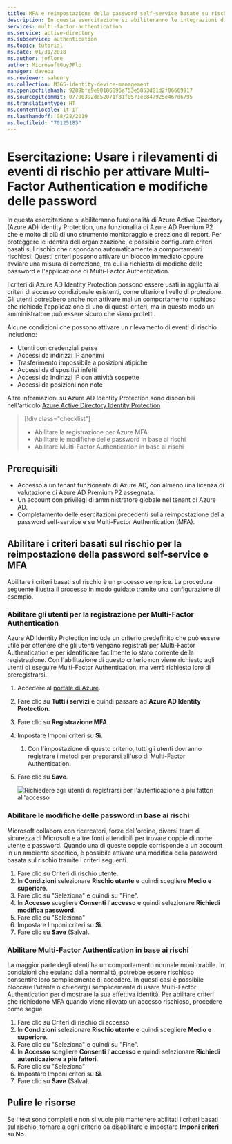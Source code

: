 ```yaml
---
title: MFA e reimpostazione della password self-service basate su rischi con Azure Identity Protection
description: In questa esercitazione si abiliteranno le integrazioni di Azure Identity Protection per Multi-Factor Authentication e la reimpostazione della password self-service, per ridurre i comportamenti rischiosi.
services: multi-factor-authentication
ms.service: active-directory
ms.subservice: authentication
ms.topic: tutorial
ms.date: 01/31/2018
ms.author: joflore
author: MicrosoftGuyJFlo
manager: daveba
ms.reviewer: sahenry
ms.collection: M365-identity-device-management
ms.openlocfilehash: 9289bfe9e90186896a753e5853d81d2f06669917
ms.sourcegitcommit: 07700392dd52071f31f0571ec847925e467d6795
ms.translationtype: HT
ms.contentlocale: it-IT
ms.lasthandoff: 08/28/2019
ms.locfileid: "70125185"
---
```

# <a name="tutorial-use-risk-detections-to-trigger-multi-factor-authentication-and-password-changes"></a>Esercitazione: Usare i rilevamenti di eventi di rischio per attivare Multi-Factor Authentication e modifiche delle password

In questa esercitazione si abiliteranno funzionalità di Azure Active Directory (Azure AD) Identity Protection, una funzionalità di Azure AD Premium P2 che è molto di più di uno strumento monitoraggio e creazione di report. Per proteggere le identità dell'organizzazione, è possibile configurare criteri basati sul rischio che rispondano automaticamente a comportamenti rischiosi. Questi criteri possono attivare un blocco immediato oppure avviare una misura di correzione, tra cui la richiesta di modiche delle password e l'applicazione di Multi-Factor Authentication.

I criteri di Azure AD Identity Protection possono essere usati in aggiunta ai criteri di accesso condizionale esistenti, come ulteriore livello di protezione. Gli utenti potrebbero anche non attivare mai un comportamento rischioso che richiede l'applicazione di uno di questi criteri, ma in questo modo un amministratore può essere sicuro che siano protetti.

Alcune condizioni che possono attivare un rilevamento di eventi di rischio includono:

* Utenti con credenziali perse
* Accessi da indirizzi IP anonimi
* Trasferimento impossibile a posizioni atipiche
* Accessi da dispositivi infetti
* Accessi da indirizzi IP con attività sospette
* Accessi da posizioni non note

Altre informazioni su Azure AD Identity Protection sono disponibili nell'articolo [Azure Active Directory Identity Protection](../active-directory-identityprotection.md)

> [!div class="checklist"]
> * Abilitare la registrazione per Azure MFA
> * Abilitare le modifiche delle password in base ai rischi
> * Abilitare Multi-Factor Authentication in base ai rischi

## <a name="prerequisites"></a>Prerequisiti

* Accesso a un tenant funzionante di Azure AD, con almeno una licenza di valutazione di Azure AD Premium P2 assegnata.
* Un account con privilegi di amministratore globale nel tenant di Azure AD.
* Completamento delle esercitazioni precedenti sulla reimpostazione della password self-service e su Multi-Factor Authentication (MFA).

## <a name="enable-risk-based-policies-for-sspr-and-mfa"></a>Abilitare i criteri basati sul rischio per la reimpostazione della password self-service e MFA

Abilitare i criteri basati sul rischio è un processo semplice. La procedura seguente illustra il processo in modo guidato tramite una configurazione di esempio.

### <a name="enable-users-to-register-for-multi-factor-authentication"></a>Abilitare gli utenti per la registrazione per Multi-Factor Authentication

Azure AD Identity Protection include un criterio predefinito che può essere utile per ottenere che gli utenti vengano registrati per Multi-Factor Authentication e per identificare facilmente lo stato corrente della registrazione. Con l'abilitazione di questo criterio non viene richiesto agli utenti di eseguire Multi-Factor Authentication, ma verrà richiesto loro di preregistrarsi.

1. Accedere al [portale di Azure](https://portal.azure.com).
1. Fare clic su **Tutti i servizi** e quindi passare ad **Azure AD Identity Protection**.
1. Fare clic su **Registrazione MFA**.
1. Impostare Imponi criteri su **Sì**.
   1. Con l'impostazione di questo criterio, tutti gli utenti dovranno registrare i metodi per prepararsi all'uso di Multi-Factor Authentication.
1. Fare clic su **Save**.

   ![Richiedere agli utenti di registrarsi per l'autenticazione a più fattori all'accesso](./media/tutorial-risk-based-sspr-mfa/risk-based-require-mfa-registration.png)

### <a name="enable-risk-based-password-changes"></a>Abilitare le modifiche delle password in base ai rischi

Microsoft collabora con ricercatori, forze dell'ordine, diversi team di sicurezza di Microsoft e altre fonti attendibili per trovare coppie di nome utente e password. Quando una di queste coppie corrisponde a un account in un ambiente specifico, è possibile attivare una modifica della password basata sul rischio tramite i criteri seguenti.

1. Fare clic su Criteri di rischio utente.
1. In **Condizioni** selezionare **Rischio utente** e quindi scegliere **Medio e superiore**.
1. Fare clic su "Seleziona" e quindi su "Fine".
1. In **Accesso** scegliere **Consenti l'accesso** e quindi selezionare **Richiedi modifica password**.
1. Fare clic su "Seleziona"
1. Impostare Imponi criteri su **Sì**.
1. Fare clic su **Save** (Salva).

### <a name="enable-risk-based-multi-factor-authentication"></a>Abilitare Multi-Factor Authentication in base ai rischi

La maggior parte degli utenti ha un comportamento normale monitorabile. In condizioni che esulano dalla normalità, potrebbe essere rischioso consentire loro semplicemente di accedere. In questi casi è possibile bloccare l'utente o chiedergli semplicemente di usare Multi-Factor Authentication per dimostrare la sua effettiva identità. Per abilitare criteri che richiedono MFA quando viene rilevato un accesso rischioso, procedere come segue.

1. Fare clic su Criteri di rischio di accesso
1. In **Condizioni** selezionare **Rischio utente** e quindi scegliere **Medio e superiore**.
1. Fare clic su "Seleziona" e quindi su "Fine".
1. In **Accesso** scegliere **Consenti l'accesso** e quindi selezionare **Richiedi autenticazione a più fattori**.
1. Fare clic su "Seleziona"
1. Impostare Imponi criteri su **Sì**.
1. Fare clic su **Save** (Salva).

## <a name="clean-up-resources"></a>Pulire le risorse

Se i test sono completi e non si vuole più mantenere abilitati i criteri basati sul rischio, tornare a ogni criterio da disabilitare e impostare **Imponi criteri** su **No**.
